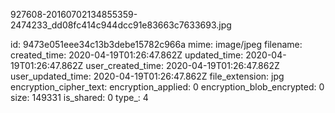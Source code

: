 927608-20160702134855359-2474233_dd08fc414c944dcc91e83663c7633693.jpg

id: 9473e051eee34c13b3debe15782c966a
mime: image/jpeg
filename: 
created_time: 2020-04-19T01:26:47.862Z
updated_time: 2020-04-19T01:26:47.862Z
user_created_time: 2020-04-19T01:26:47.862Z
user_updated_time: 2020-04-19T01:26:47.862Z
file_extension: jpg
encryption_cipher_text: 
encryption_applied: 0
encryption_blob_encrypted: 0
size: 149331
is_shared: 0
type_: 4
